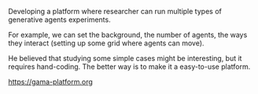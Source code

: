 Developing a platform where researcher can run multiple types of generative agents experiments.

For example, we can set the background, the number of agents, the ways they interact (setting up some grid where agents can move).

He believed that studying some simple cases might be interesting, but it requires hand-coding. The better way is to make it a easy-to-use platform.

https://gama-platform.org
